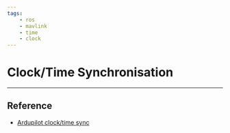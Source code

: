 ```yaml
---
tags:
    - ros
    - mavlink
    - time
    - clock
---
```


# Clock/Time Synchronisation


---

## Reference
- [Ardupilot clock/time sync](https://ardupilot.org/dev/docs/ros-timesync.html)

